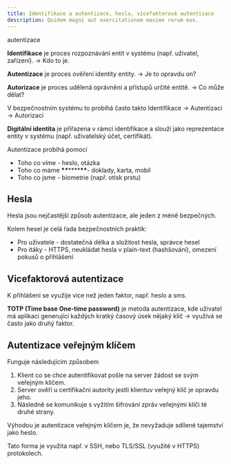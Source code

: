 ```yaml
---
title: Identifikace a autentizace, hesla, vícefaktorová autentizace
description: Quidem magni aut exercitationem maxime rerum eos.
---
```


autentizace

**Identifikace** je proces rozpoznávání entit v systému (např. uživatel, zařízení). → Kdo to je.

**Autentizace** je proces ověření identity entity. → Je to opravdu on?

**Autorizace** je proces udělená oprávnění a přístupů určité entitě. → Co může dělat?

V bezpečnostním systému to probíhá často takto Identifikace → Autentizaci → Autorizaci

**Digitální identita** je přiřazena v rámci identifikace a slouží jako reprezentace entity v systému (např. uživatelský účet, certifikát).

Autentizace probíhá pomocí

- Toho co víme - heslo, otázka
- Toho co máme ****\*\*****\*\*\*\*****\*\*****- doklady, karta, mobil
- Toho co jsme - biometrie (např. otisk prstu)

## Hesla

Hesla jsou nejčastější způsob autentizace, ale jeden z méně bezpečných.

Kolem hesel je celá řada bezpečnostních praktik:

- Pro uživatele - dostatečná délka a složitost hesla, správce hesel
- Pro itáky - HTTPS, neukládat hesla v plain-text (hashšování), omezení pokusů o přihlášení

## Vicefaktorová autentizace

K přihlášení se využije více než jeden faktor, např. heslo a sms.

**TOTP (Time base One-time password)** je metoda autentizace, kde uživatel má aplikaci generující každých kratký časový úsek nějaký klíč → využívá se často jako druhý faktor.

## Autentizace veřejným klíčem

Funguje následujícím způsobem

1. Klient co se chce autentifikovat pošle na server žádost se svým veřejným klíčem.
2. Server ověří u certifikační autority jestli klientuv veřejný klíč je opravdu jeho.
3. Následně se komunikuje s vyžitím šifrování zpráv veřejnými klíči té druhé strany.

Výhodou je autentizace veřejným klíčem je, že nevyžaduje sdílené tajemství jako heslo.

Tato forma je využita např. v SSH, nebo TLS/SSL (využité v HTTPS) protokolech.
